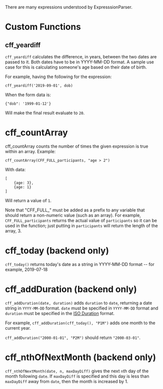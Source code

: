 There are many expressions understood by ExpresssionParser.

# Custom Functions

## cff_yeardiff
`cff_yeardiff` calculates the difference, in years, between the two dates are passed to it. Both dates have to be in YYYY-MM-DD format. A sample use case for this is calculating someone's age based on their date of birth.

For example, having the following for the expression:

```
cff_yeardiff('2019-09-01', dob)
```

When the form data is:

```
{"dob": '1999-01-12'}
```

Will make the final result evaluate to `20`.

# cff_countArray
cff_countArray counts the number of times the given expression is true within an array. Example:

```
cff_countArray(CFF_FULL_participants, "age > 2")
```

With data:
```
[
    {age: 3},
    {age: 1}
]
```

Will return a value of `1`.

Note that "CFF_FULL_" must be added as a prefix to any variable that should return a non-numeric value (such as an array). For example, `CFF_FULL_participants` returns the actual value of `participants` so it can be used in the function; just putting in `participants` will return the length of the array, 3.

# cff_today (backend only)
`cff_today()` returns today's date as a string in YYYY-MM-DD format -- for example, 2019-07-18

# cff_addDuration (backend only)
`cff_addDuration(date, duration)` adds `duration` to `date`, returning a date string in `YYYY-MM-DD` format. `date` must be specified in `YYYY-MM-DD` format and `duration` must be specified in the [ISO Duration](https://en.wikipedia.org/wiki/ISO_8601#Durations) format.

For example, `cff_addDuration(cff_today(), "P1M")` adds one month to the current year.

`cff_addDuration("2000-01-01", "P2M")` should return `"2000-03-01"`.

# cff_nthOfNextMonth (backend only)
`cff_nthOfNextMonth(date, n, maxDayDiff)` gives the next `n`th day of the month following `date`. If `maxDayDiff` is specified and this day is less than `maxDayDiff` away from `date`, then the month is increased by 1.